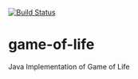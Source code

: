 [![Build Status](https://travis-ci.org/radulucian/game-of-life.svg?branch=master)](https://travis-ci.org/radulucian/game-of-life)
# game-of-life

Java Implementation of Game of Life
